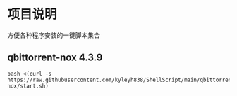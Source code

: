 # 项目说明
方便各种程序安装的一键脚本集合

## qbittorrent-nox 4.3.9
```
bash <(curl -s https://raw.githubusercontent.com/kyleyh838/ShellScript/main/qbittorrent-nox/start.sh)
```
